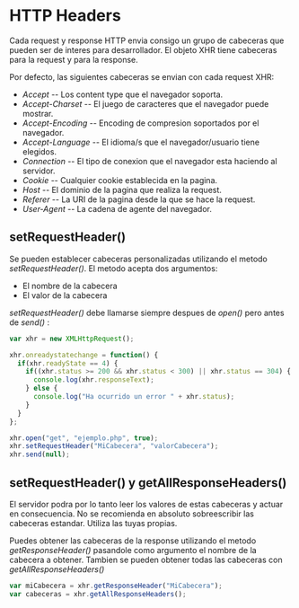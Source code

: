 # HTTP Headers

Cada request y response HTTP envia consigo un grupo de cabeceras que pueden ser de interes para desarrollador. El objeto XHR tiene cabeceras para la request y para la response.

Por defecto, las siguientes cabeceras se envian con cada request XHR:
* _Accept_ -- Los content type que el navegador soporta.
* _Accept-Charset_ -- El juego de caracteres que el navegador puede mostrar.
* _Accept-Encoding_ -- Encoding de compresion soportados por el navegador.
* _Accept-Language_ -- El idioma/s que el navegador/usuario tiene elegidos.
* _Connection_ -- El tipo de conexion que el navegador esta haciendo al servidor.
* _Cookie_ -- Cualquier cookie establecida en la pagina.
* _Host_ -- El dominio de la pagina que realiza la request.
* _Referer_ -- La URI de la pagina desde la que se hace la request.
* _User-Agent_ -- La cadena de agente del navegador.

## setRequestHeader()

Se pueden establecer cabeceras personalizadas utilizando el metodo _setRequestHeader()_. El metodo acepta dos argumentos:
* El nombre de la cabecera
* El valor de la cabecera

_setRequestHeader()_ debe llamarse siempre despues de _open()_ pero antes de _send()_ :

```javascript
var xhr = new XMLHttpRequest();

xhr.onreadystatechange = function() {
  if(xhr.readyState == 4) {
    if((xhr.status >= 200 && xhr.status < 300) || xhr.status == 304) {
      console.log(xhr.responseText);
    } else {
      console.log("Ha ocurrido un error " + xhr.status);
    }
  }
};

xhr.open("get", "ejemplo.php", true);
xhr.setRequestHeader("MiCabecera", "valorCabecera");
xhr.send(null);
```

## setRequestHeader() y getAllResponseHeaders()

El servidor podra por lo tanto leer los valores de estas cabeceras y actuar en consecuencia. No se recomienda en absoluto sobreescribir las cabeceras estandar. Utiliza las tuyas propias.

Puedes obtener las cabeceras de la response utilizando el metodo _getResponseHeader()_ pasandole como argumento el nombre de la cabecera a obtener.
Tambien se pueden obtener todas las cabeceras con _getAllResponseHeaders()_

```javascript
var miCabecera = xhr.getResponseHeader("MiCabecera");
var cabeceras = xhr.getAllResponseHeaders();
```
